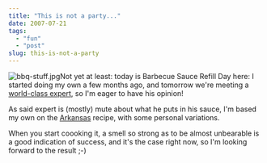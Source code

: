 ```yaml
---
title: "This is not a party..."
date: 2007-07-21
tags: 
  - "fun"
  - "post"
slug: this-is-not-a-party
---
```


![bbq-stuff.jpg](http://codeconsult.ch/bertrand/archives/images/bbq-stuff.jpg)Not yet at least: today is Barbecue Sauce Refill Day here: I started doing my own a few months ago, and tomorrow we're meeting a [world-class expert](http://kemppro.com/), so I'm eager to have his opinion!

As said expert is (mostly) mute about what he puts in his sauce, I'm based my own on the [Arkansas](http://www.astray.com/recipes/?show=Arkansas%20bbq%20sauce%20(2gal)) recipe, with some personal variations.

When you start coooking it, a smell so strong as to be almost unbearable is a good indication of success, and it's the case right now, so I'm looking forward to the result ;-)
